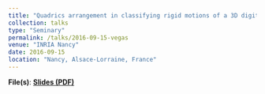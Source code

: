 ```yaml
---
title: "Quadrics arrangement in classifying rigid motions of a 3D digital image"
collection: talks
type: "Seminary"
permalink: /talks/2016-09-15-vegas
venue: "INRIA Nancy"
date: 2016-09-15
location: "Nancy, Alsace-Lorraine, France"
---
```

**File(s)**: [**Slides (PDF)**](../files/CASC16_PRESENTATION.pdf)
